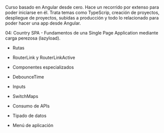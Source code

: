 Curso basado en Angular desde cero. Hace un recorrido por extenso para poder iniciarse en él. Trata temas como TypeScrip, creación de proyectos, despliegue de proyectos, subidas a producción y todo lo relacionado para poder hacer una app desde Angular.

04: Country SPA - Fundamentos de una Single Page Application mediante carga perezosa (lazyload).

  - Rutas
  
  - RouterLink y RouterLinkActive
  
  - Componentes especializados
  
  - DebounceTime
  
  - Inputs
  
  - SwitchMaps
  
  - Consumo de APIs
  
  - Tipado de datos
  
  - Menú de aplicación
